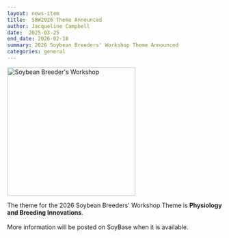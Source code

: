 ```yaml
---
layout: news-item
title:  SBW2026 Theme Announced
author: Jacqueline Campbell
date:  2025-03-25
end_date: 2026-02-18
summary: 2026 Soybean Breeders' Workshop Theme Announced
categories: general    
---
```

<div class="uk-panel">
  <img class="uk-align-right uk-margin-remove" src="https://data.soybase.org/annex/Glycine/max/meetings/soybean_breeders_workshop/img/SBW_logo.png" width="300" height="300" alt="Soybean Breeder's Workshop">
    <p>The theme for the 2026 Soybean Breeders' Workshop Theme is <b>Physiology and Breeding Innovations</b>. <br /><br /> More information will be posted on SoyBase when it is available.</p>
</div>
